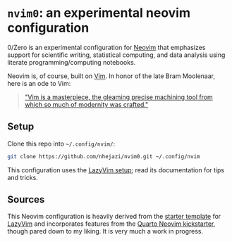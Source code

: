 # `nvim0`: an experimental neovim configuration

0/Zero is an experimental configuration for [Neovim](https://neovim.io/) that
emphasizes support for scientific writing, statistical computing, and data
analysis using literate programming/computing notebooks.

Neovim is, of course, built on [Vim](https://www.vim.org/). In honor of the late
Bram Moolenaar, here is an ode to Vim:

> ["Vim is a masterpiece, the gleaming precise machining tool from which so
> much of modernity was
> crafted."](https://x.com/colmmacc/status/1687861827223556096)

## Setup

Clone this repo into `~/.config/nvim/`:

```sh
git clone https://github.com/nhejazi/nvim0.git ~/.config/nvim
```

This configuration uses the [LazyVim setup](https://www.lazyvim.org/); read its
documentation for tips and tricks.

## Sources

This Neovim configuration is heavily derived from the [starter
template](https://github.com/LazyVim/starter) for
[LazyVim](https://github.com/LazyVim/LazyVim) and incorporates features from the
[Quarto Neovim kickstarter](https://github.com/jmbuhr/quarto-nvim-kickstarter),
though pared down to my liking. It is very much a work in progress.

